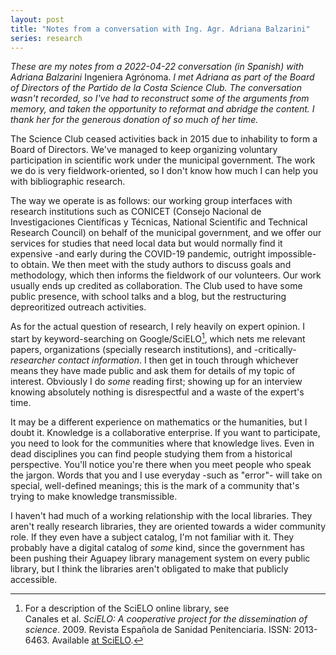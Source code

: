 ```yaml
---
layout: post
title: "Notes from a conversation with Ing. Agr. Adriana Balzarini"
series: research
---
```

*These are my notes from a 2022-04-22 conversation (in Spanish) with Adriana Balzarini* Ingeniera Agrónoma. *I met Adriana as part of the Board of Directors of the Partido de la Costa Science Club. The conversation wasn't recorded, so I've had to reconstruct some of the arguments from memory, and taken the opportunity to reformat and abridge the content. I thank her for the generous donation of so much of her time.*

The Science Club ceased activities back in 2015 due to inhability to form a Board of Directors. We've managed to keep organizing voluntary participation in scientific work under the municipal government. The work we do is very fieldwork-oriented, so I don't know how much I can help you with bibliographic research.

The way we operate is as follows: our working group interfaces with research institutions such as CONICET (Consejo Nacional de Investigaciones Científicas y Técnicas, National Scientific and Technical Research Council) on behalf of the municipal government, and we offer our services for studies that need local data but would normally find it expensive -and early during the COVID-19 pandemic, outright impossible- to obtain. We then meet with the study authors to discuss goals and methodology, which then informs the fieldwork of our volunteers. Our work usually ends up credited as collaboration. The Club used to have some public presence, with school talks and a blog, but the restructuring depreoritized outreach activities.

As for the actual question of research, I rely heavily on expert opinion. I start by keyword-searching on Google/SciELO[^scielo], which nets me relevant papers, organizations (specially research institutions), and -critically- *researcher contact information*. I then get in touch through whichever means they have made public and ask them for details of my topic of interest. Obviously I do *some* reading first; showing up for an interview knowing absolutely nothing is disrespectful and a waste of the expert's time.

[^scielo]: For a description of the SciELO online library, see  
    Canales et al. *SciELO: A cooperative project for the dissemination of science*. 2009. Revista Española de Sanidad Penitenciaria. ISSN: 2013-6463. Available [at SciELO](https://scielo.isciii.es/scielo.php?script=sci_arttext&pid=S1575-06202009000200004).

It may be a different experience on mathematics or the humanities, but I doubt it. Knowledge is a collaborative enterprise. If you want to participate, you need to look for the communities where that knowledge lives. Even in dead disciplines you can find people studying them from a historical perspective. You'll notice you're there when you meet people who speak the jargon. Words that you and I use everyday -such as "error"- will take on special, well-defined meanings; this is the mark of a community that's trying to make knowledge transmissible.

I haven't had much of a working relationship with the local libraries. They aren't really research libraries, they are oriented towards a wider community role. If they even have a subject catalog, I'm not familiar with it. They probably have a digital catalog of *some* kind, since the government has been pushing their Aguapey library management system on every public library, but I think the libraries aren't obligated to make that publicly accessible.
